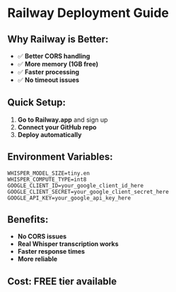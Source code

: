 # Railway Deployment Guide

## Why Railway is Better:
- ✅ **Better CORS handling**
- ✅ **More memory (1GB free)**
- ✅ **Faster processing**
- ✅ **No timeout issues**

## Quick Setup:

1. **Go to Railway.app** and sign up
2. **Connect your GitHub repo**
3. **Deploy automatically**

## Environment Variables:
```
WHISPER_MODEL_SIZE=tiny.en
WHISPER_COMPUTE_TYPE=int8
GOOGLE_CLIENT_ID=your_google_client_id_here
GOOGLE_CLIENT_SECRET=your_google_client_secret_here
GOOGLE_API_KEY=your_google_api_key_here
```

## Benefits:
- **No CORS issues**
- **Real Whisper transcription works**
- **Faster response times**
- **More reliable**

## Cost: FREE tier available
